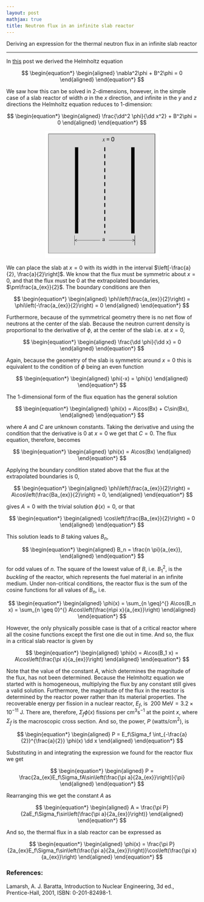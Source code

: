 ```yaml
---
layout: post
mathjax: true
title: Neutron flux in an infinite slab reactor
---
```


Deriving an expression for the thermal neutron flux in an infinite slab reactor

---

$\newcommand{\dd}{\mathrm{d}}$

In [this](https://aymenhafeez.github.io/bessel-function/) post we derived the
Helmholtz equation

$$
\begin{equation*}
\begin{aligned}
  \nabla^2\phi + B^2\phi = 0
\end{aligned}
\end{equation*}
$$

We saw how this can be solved in 2-dimensions, however, in the simple case of a
slab reactor of width $a$ in the $x$ direction, and infinite in the $y$ and $z$
directions the Helmholtz equation reduces to 1-dimension:

$$
\begin{equation*}
\begin{aligned}
  \frac{\dd^2 \phi}{\dd x^2} + B^2\phi = 0
\end{aligned}
\end{equation*}
$$

<center>
<img src="../images/slab.png" width="300"/>
</center>

We can place the slab at $x = 0$ with its width in the interval
$\left[-\frac{a}{2}, \frac{a}{2}\right]$. We know that the flux must be
symmetric about $x = 0$, and that the flux must be 0 at the extrapolated
boundaries, $\pm\frac{a_{ex}}{2}$. The boundary conditions are then

$$
\begin{equation*}
\begin{aligned}
  \phi\left(\frac{a_{ex}}{2}\right) = \phi\left(-\frac{a_{ex}}{2}\right) = 0
\end{aligned}
\end{equation*}
$$

Furthermore, because of the symmetrical geometry there is no net flow of
neutrons at the center of the slab. Because the neutron current density is
proportional to the derivative of $\phi$, at the center of the slab i.e. at $x =
0$,

$$
\begin{equation*}
\begin{aligned}
  \frac{\dd \phi}{\dd x} = 0
\end{aligned}
\end{equation*}
$$

Again, because the geometry of the slab is symmetric around $x = 0$ this is
equivalent to the condition of $\phi$ being an even function

$$
\begin{equation*}
\begin{aligned}
  \phi(-x) = \phi(x)
\end{aligned}
\end{equation*}
$$

The 1-dimensional form of the flux equation has the general solution

$$
\begin{equation*}
\begin{aligned}
  \phi(x) = A\cos(Bx) + C\sin(Bx),
\end{aligned}
\end{equation*}
$$

where $A$ and $C$ are unknown constants. Taking the derivative and using the
condition that the derivative is 0 at $x = 0$ we get that $C = 0$. The flux
equation, therefore, becomes

$$
\begin{equation*}
\begin{aligned}
  \phi(x) = A\cos(Bx)
\end{aligned}
\end{equation*}
$$

Applying the boundary condition stated above that the flux at the extrapolated
boundaries is 0,

$$
\begin{equation*}
\begin{aligned}
  \phi\left(\frac{a_{ex}}{2}\right) = A\cos\left(\frac{Ba_{ex}}{2}\right) = 0,
\end{aligned}
\end{equation*}
$$

gives $A = 0$ with the trivial solution $\phi(x) = 0$, or that

$$
\begin{equation*}
\begin{aligned}
  \cos\left(\frac{Ba_{ex}}{2}\right) = 0
\end{aligned}
\end{equation*}
$$

This solution leads to $B$ taking values $B_n$,

$$
\begin{equation*}
\begin{aligned}
  B_n = \frac{n \pi}{a_{ex}},
\end{aligned}
\end{equation*}
$$

for odd values of $n$.  The square of the lowest value of $B$, i.e. $B_1^2$, is
the *buckling* of the reactor, which represents the fuel material in an infinite
medium.  Under non-critical conditions, the reactor flux is the sum of the
cosine functions for all values of $B_n$, i.e.

$$
\begin{equation*}
\begin{aligned}
  \phi(x) = \sum_{n \geq}^{} A\cos(B_n x) = \sum_{n \geq 0}^{}
  A\cos\left(\frac{n\pi x}{a_{ex}}\right)
\end{aligned}
\end{equation*}
$$

However, the only physically possible case is that of a critical reactor where
all the cosine functions except the first one die out in time. And so, the
flux in a critical slab reactor is given by

$$
\begin{equation*}
\begin{aligned}
  \phi(x) = A\cos(B_1 x) = A\cos\left(\frac{\pi x}{a_{ex}}\right)
\end{aligned}
\end{equation*}
$$

Note that the value of the constant $A$, which determines the magnitude of the
flux, has not been determined. Because the Helmholtz equation we started with is
homogeneous, multiplying the flux by any constant still gives a valid solution.
Furthermore, the magnitude of the flux in the reactor is determined by the
reactor power rather than its material properties. The recoverable energy per
fission in a nuclear reactor, $E_f$, is $~200 \text{ MeV} = 3.2 \times 10^{-11}
\text{ J}$. There are, therefore, $\Sigma_f \phi(x)$ fissions per cm$^3$s$^{-1}$
at the point $x$, where $\Sigma_f$ is the macroscopic cross section. And so, the
power, $P$ (watts/cm$^2$), is

$$
\begin{equation*}
\begin{aligned}
  P = E_f\Sigma_f \int_{-\frac{a}{2}}^{\frac{a}{2}} \phi(x) \dd x
\end{aligned}
\end{equation*}
$$

Substituting in and integrating the expression we found for the reactor flux we get

$$
\begin{equation*}
\begin{aligned}
  P = \frac{2a_{ex}E_f\Sigma_fA\sin\left(\frac{\pi a}{2a_{ex}}\right)}{\pi}
\end{aligned}
\end{equation*}
$$

Rearranging this we get the constant $A$ as

$$
\begin{equation*}
\begin{aligned}
  A = \frac{\pi P}{2aE_f\Sigma_f\sin\left(\frac{\pi a}{2a_{ex}}\right)}
\end{aligned}
\end{equation*}
$$

And so, the thermal flux in a slab reactor can be expressed as

$$
\begin{equation*}
\begin{aligned}
  \phi(x) = \frac{\pi P}{2a_{ex}E_f\Sigma_f\sin\left(\frac{\pi
  a}{2a_{ex}}\right)}\cos\left(\frac{\pi x}{a_{ex}}\right)
\end{aligned}
\end{equation*}
$$

<!-- <center> -->
<!-- <img src="../images/graph.png" width="500"/> -->
<!-- </center> -->

###  References:
Lamarsh, A. J. Baratta, Introduction to Nuclear Engineering, 3d ed.,
Prentice-Hall, 2001, ISBN: 0-201-82498-1.
